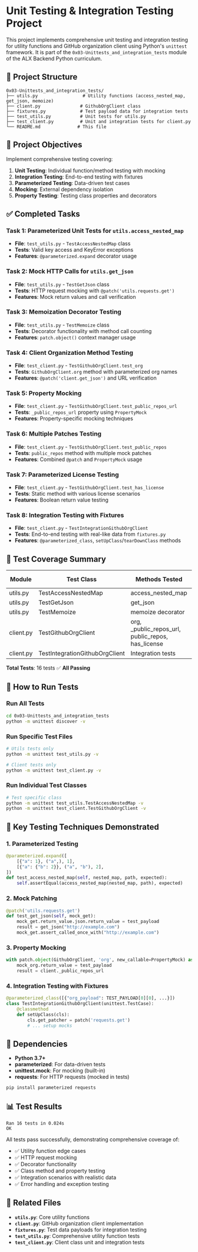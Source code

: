# Unit Testing & Integration Testing Project

This project implements comprehensive unit testing and integration testing for utility functions and GitHub organization client using Python's `unittest` framework. It is part of the `0x03-Unittests_and_integration_tests` module of the ALX Backend Python curriculum.

## 📁 Project Structure

```
0x03-Unittests_and_integration_tests/
├── utils.py                 # Utility functions (access_nested_map, get_json, memoize)
├── client.py               # GithubOrgClient class
├── fixtures.py             # Test payload data for integration tests
├── test_utils.py           # Unit tests for utils.py
├── test_client.py          # Unit and integration tests for client.py
└── README.md              # This file
```

## 🎯 Project Objectives

Implement comprehensive testing covering:
1. **Unit Testing**: Individual function/method testing with mocking
2. **Integration Testing**: End-to-end testing with fixtures
3. **Parameterized Testing**: Data-driven test cases
4. **Mocking**: External dependency isolation
5. **Property Testing**: Testing class properties and decorators

## ✅ Completed Tasks

### Task 1: Parameterized Unit Tests for `utils.access_nested_map`
- **File**: `test_utils.py` - `TestAccessNestedMap` class
- **Tests**: Valid key access and KeyError exceptions
- **Features**: `@parameterized.expand` decorator usage

### Task 2: Mock HTTP Calls for `utils.get_json`
- **File**: `test_utils.py` - `TestGetJson` class  
- **Tests**: HTTP request mocking with `@patch('utils.requests.get')`
- **Features**: Mock return values and call verification

### Task 3: Memoization Decorator Testing
- **File**: `test_utils.py` - `TestMemoize` class
- **Tests**: Decorator functionality with method call counting
- **Features**: `patch.object()` context manager usage

### Task 4: Client Organization Method Testing
- **File**: `test_client.py` - `TestGithubOrgClient.test_org`
- **Tests**: `GithubOrgClient.org` method with parameterized org names
- **Features**: `@patch('client.get_json')` and URL verification

### Task 5: Property Mocking
- **File**: `test_client.py` - `TestGithubOrgClient.test_public_repos_url`
- **Tests**: `_public_repos_url` property using `PropertyMock`
- **Features**: Property-specific mocking techniques

### Task 6: Multiple Patches Testing
- **File**: `test_client.py` - `TestGithubOrgClient.test_public_repos`
- **Tests**: `public_repos` method with multiple mock patches
- **Features**: Combined `@patch` and `PropertyMock` usage

### Task 7: Parameterized License Testing
- **File**: `test_client.py` - `TestGithubOrgClient.test_has_license`
- **Tests**: Static method with various license scenarios
- **Features**: Boolean return value testing

### Task 8: Integration Testing with Fixtures
- **File**: `test_client.py` - `TestIntegrationGithubOrgClient`
- **Tests**: End-to-end testing with real-like data from `fixtures.py`
- **Features**: `@parameterized_class`, `setUpClass`/`tearDownClass` methods

## 🧪 Test Coverage Summary

| Module | Test Class | Methods Tested | Test Count | Status |
|--------|------------|----------------|------------|--------|
| utils.py | TestAccessNestedMap | access_nested_map | 5 | ✅ |
| utils.py | TestGetJson | get_json | 2 | ✅ |
| utils.py | TestMemoize | memoize decorator | 1 | ✅ |
| client.py | TestGithubOrgClient | org, _public_repos_url, public_repos, has_license | 6 | ✅ |
| client.py | TestIntegrationGithubOrgClient | Integration tests | 2 | ✅ |

**Total Tests**: 16 tests ✅ **All Passing**

## 🧰 How to Run Tests

### Run All Tests
```bash
cd 0x03-Unittests_and_integration_tests
python -m unittest discover -v
```

### Run Specific Test Files
```bash
# Utils tests only
python -m unittest test_utils.py -v

# Client tests only  
python -m unittest test_client.py -v
```

### Run Individual Test Classes
```bash
# Test specific class
python -m unittest test_utils.TestAccessNestedMap -v
python -m unittest test_client.TestGithubOrgClient -v
```

## 🔧 Key Testing Techniques Demonstrated

### 1. Parameterized Testing
```python
@parameterized.expand([
    [{"a": 1}, ("a",), 1],
    [{"a": {"b": 2}}, ("a", "b"), 2],
])
def test_access_nested_map(self, nested_map, path, expected):
    self.assertEqual(access_nested_map(nested_map, path), expected)
```

### 2. Mock Patching
```python
@patch('utils.requests.get')
def test_get_json(self, mock_get):
    mock_get.return_value.json.return_value = test_payload
    result = get_json("http://example.com")
    mock_get.assert_called_once_with("http://example.com")
```

### 3. Property Mocking
```python
with patch.object(GithubOrgClient, 'org', new_callable=PropertyMock) as mock_org:
    mock_org.return_value = test_payload
    result = client._public_repos_url
```

### 4. Integration Testing with Fixtures
```python
@parameterized_class([{"org_payload": TEST_PAYLOAD[0][0], ...}])
class TestIntegrationGithubOrgClient(unittest.TestCase):
    @classmethod
    def setUpClass(cls):
        cls.get_patcher = patch('requests.get')
        # ... setup mocks
```

## 🧩 Dependencies

- **Python 3.7+**
- **parameterized**: For data-driven tests
- **unittest.mock**: For mocking (built-in)
- **requests**: For HTTP requests (mocked in tests)

```bash
pip install parameterized requests
```

## 📊 Test Results

```
Ran 16 tests in 0.024s
OK
```

All tests pass successfully, demonstrating comprehensive coverage of:
- ✅ Utility function edge cases
- ✅ HTTP request mocking
- ✅ Decorator functionality  
- ✅ Class method and property testing
- ✅ Integration scenarios with realistic data
- ✅ Error handling and exception testing

## 📎 Related Files

- **`utils.py`**: Core utility functions
- **`client.py`**: GitHub organization client implementation  
- **`fixtures.py`**: Test data payloads for integration testing
- **`test_utils.py`**: Comprehensive utility function tests
- **`test_client.py`**: Client class unit and integration tests